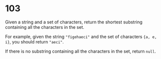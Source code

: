 [_metadata_:number]:-      "103"
[_metadata_:difficulty]:-  "Medium"
[_metadata_:asker]:-       "Square"

# 103

Given a string and a set of characters, return the shortest substring containing all the characters in the set.

For example, given the string `"figehaeci"` and the set of characters `{a, e, i}`, you should return `"aeci"`.

If there is no substring containing all the characters in the set, return `null`.
